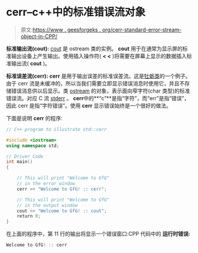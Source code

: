 # cerr–c++中的标准错误流对象

> 原文:[https://www . geesforgeks . org/cerr-standard-error-stream-object-in-CPP/](https://www.geeksforgeeks.org/cerr-standard-error-stream-object-in-cpp/)

**标准输出流(cout):** [cout](https://www.geeksforgeeks.org/cincout-vs-scanfprintf/) 是 ostream 类的实例。 **cout** 用于在通常为显示屏的标准输出设备上产生输出。使用插入操作符( **< <** )将需要在屏幕上显示的数据插入标准输出流( **cout** )。

**标准误差流(cerr):** **cerr** 是用于输出误差的标准误差流。这是[牡蛎类](https://www.geeksforgeeks.org/c-stream-classes-structure/)的一个例子。由于 cerr 流是未缓冲的，所以当我们需要立即显示错误消息时使用它，并且不存储错误消息供以后显示。类 [ostream](https://www.geeksforgeeks.org/c-stream-classes-structure/) 的对象，表示面向窄字符(char 类型)的标准错误流。对应 C 流 [stderr](https://www.geeksforgeeks.org/error-handling-c-programs/) 。
**cerr**中的**“c”**是指“字符”，而“err”是指“错误”，因此 cerr 是指“字符错误”。使用 **cerr** 显示错误始终是一个很好的做法。

下面是说明 **cerr** 的程序:

```cpp
// C++ program to illustrate std::cerr

#include <iostream>
using namespace std;

// Driver Code
int main()
{

    // This will print "Welcome to GfG"
    // in the error window
    cerr << "Welcome to GfG! :: cerr";

    // This will print "Welcome to GfG"
    // in the output window
    cout << "Welcome to GfG! :: cout";
    return 0;
}
```

在上面的程序中，第 11 行的输出将显示一个错误窗口:CPP 代码中的
**运行时错误:**

```cpp
Welcome to GfG! :: cerr

```